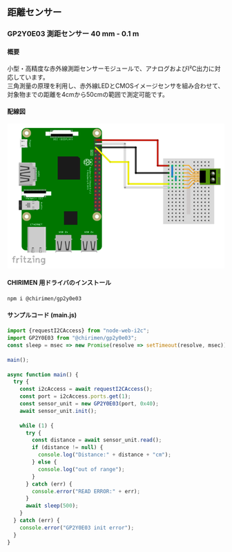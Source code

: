 ## 距離センサー

### GP2Y0E03 測距センサー 40 mm - 0.1 m

#### 概要

小型・高精度な赤外線測距センサーモジュールで、アナログおよびI²C出力に対応しています。  
三角測量の原理を利用し、赤外線LEDとCMOSイメージセンサを組み合わせて、対象物までの距離を4cmから50cmの範囲で測定可能です。

#### 配線図

![配線図](./schematic.png "schematic")

#### CHIRIMEN 用ドライバのインストール

```shell
npm i @chirimen/gp2y0e03
```

#### サンプルコード (main.js)

```javascript
import {requestI2CAccess} from "node-web-i2c";
import GP2Y0E03 from "@chirimen/gp2y0e03";
const sleep = msec => new Promise(resolve => setTimeout(resolve, msec));

main();

async function main() {
  try {
    const i2cAccess = await requestI2CAccess();
    const port = i2cAccess.ports.get(1);
    const sensor_unit = new GP2Y0E03(port, 0x40);
    await sensor_unit.init();

    while (1) {
      try {
        const distance = await sensor_unit.read();
        if (distance != null) {
          console.log("Distance:" + distance + "cm");
        } else {
          console.log("out of range");
        }
      } catch (err) {
        console.error("READ ERROR:" + err);
      }
      await sleep(500);
    }
  } catch (err) {
    console.error("GP2Y0E03 init error");
  }
}
```
